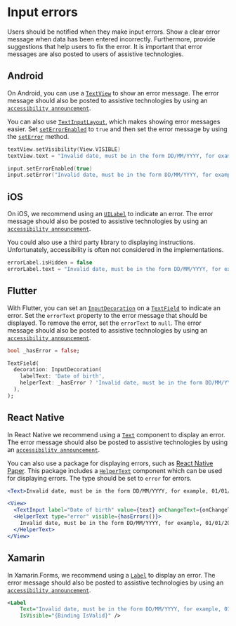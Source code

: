 # Input errors

Users should be notified when they make input errors. Show a clear error message when data has been entered incorrectly. Furthermore, provide suggestions that help users to fix the error. It is important that error messages are also posted to users of assistive technologies.

## Android

On Android, you can use a [`TextView`](https://developer.android.com/reference/android/widget/TextView) to show an error message. The error message should also be posted to assistive technologies by using an [`accessibility announcement`](../Techniques/accessibility-announcement.md).

You can also use [`TextInputLayout`](https://developer.android.com/reference/com/google/android/material/textfield/TextInputLayout), which makes showing error messages easier. Set [`setErrorEnabled`](https://developer.android.com/reference/com/google/android/material/textfield/TextInputLayout#setErrorEnabled(boolean)) to `true` and then set the error message by using the [`setError`](https://developer.android.com/reference/com/google/android/material/textfield/TextInputLayout#seterror) method.

```kotlin
textView.setVisibility(View.VISIBLE)
textView.text = "Invalid date, must be in the form DD/MM/YYYY, for example, 01/01/2000"

input.setErrorEnabled(true)
input.setError("Invalid date, must be in the form DD/MM/YYYY, for example, 01/01/2000")
```

## iOS

On iOS, we recommend using an [`UILabel`](https://developer.apple.com/documentation/uikit/uilabel) to indicate an error. The error message should also be posted to assistive technologies by using an [`accessibility announcement`](../Techniques/accessibility-announcement.md).

You could also use a third party library to displaying instructions. Unfortunately, accessibility is often not considered in the implementations.

```swift
errorLabel.isHidden = false
errorLabel.text = "Invalid date, must be in the form DD/MM/YYYY, for example, 01/01/2000"
```

## Flutter

With Flutter, you can set an [`InputDecoration`](https://api.flutter.dev/flutter/material/InputDecoration-class.html) on a [`TextField`](https://api.flutter.dev/flutter/material/TextField-class.html) to indicate an error. Set the `errorText` property to the error message that should be displayed. To remove the error, set the `errorText` to `null`. The error message should also be posted to assistive technologies by using an [`accessibility announcement`](../Techniques/accessibility-announcement.md).

```dart
bool _hasError = false;

TextField(
  decoration: InputDecoration(
    labelText: 'Date of birth',
    helperText: _hasError ? 'Invalid date, must be in the form DD/MM/YYYY, for example, 01/01/2000' : null,
  ),
);
```

## React Native

In React Native we recommend using a [`Text`](https://reactnative.dev/docs/text) component to display an error. The error message should also be posted to assistive technologies by using an [`accessibility announcement`](../Techniques/accessibility-announcement.md).

You can also use a package for displaying errors, such as [React Native Paper](https://callstack.github.io/react-native-paper/index.html). This package includes a [`HelperText`](https://callstack.github.io/react-native-paper/text-input.html) component which can be used for displaying errors. The type should be set to `error` for errors.

```jsx
<Text>Invalid date, must be in the form DD/MM/YYYY, for example, 01/01/2000</Text>

<View>
  <TextInput label="Date of birth" value={text} onChangeText={onChangeText} />
  <HelperText type="error" visible={hasErrors()}>
    Invalid date, must be in the form DD/MM/YYYY, for example, 01/01/2000
  </HelperText>
</View>
```

## Xamarin

In Xamarin.Forms, we recommend using a [`Label`](https://learn.microsoft.com/en-us/xamarin/xamarin-forms/user-interface/text/label) to display an error. The error message should also be posted to assistive technologies by using an [`accessibility announcement`](../Techniques/accessibility-announcement.md).

```xml
<Label
    Text="Invalid date, must be in the form DD/MM/YYYY, for example, 01/01/2000"
    IsVisible="{Binding IsValid}" />
```
